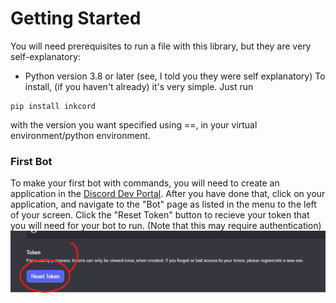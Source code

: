 # Getting Started
You will need prerequisites to run a file with this library, but they are very self-explanatory:
- Python version 3.8 or later
(see, I told you they were self explanatory)
To install, (if you haven't already) it's very simple. Just run
```
pip install inkcord
```
with the version you want specified using ==, in your virtual environment/python environment.

### First Bot
To make your first bot with commands, you will need to create an application in the [Discord Dev Portal](https://discord.com/developers/applications).
After you have done that, click on your application, and navigate to the "Bot" page as listed in the menu to the left of your screen.
Click the "Reset Token" button to recieve your token that you will need for your bot to run. (Note that this may require authentication)
![](images/png%20for%20tokens.png)